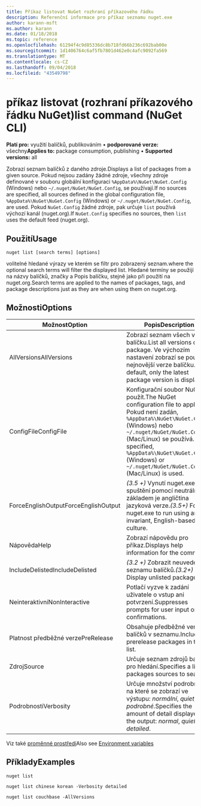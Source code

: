 ```yaml
---
title: Příkaz listovat NuGet rozhraní příkazového řádku
description: Referenční informace pro příkaz seznamu nuget.exe
author: karann-msft
ms.author: karann
ms.date: 01/18/2018
ms.topic: reference
ms.openlocfilehash: 61294f4c9d85336dc8b718fd66b236c692bab00e
ms.sourcegitcommit: 1d1406764c6af5fb7801d462e0c4afc9092fa569
ms.translationtype: MT
ms.contentlocale: cs-CZ
ms.lasthandoff: 09/04/2018
ms.locfileid: "43549798"
---
```

# <a name="list-command-nuget-cli"></a><span data-ttu-id="ecbff-103">příkaz listovat (rozhraní příkazového řádku NuGet)</span><span class="sxs-lookup"><span data-stu-id="ecbff-103">list command (NuGet CLI)</span></span>

<span data-ttu-id="ecbff-104">**Platí pro:** využití balíčků, publikováním &bullet; **podporované verze:** všechny</span><span class="sxs-lookup"><span data-stu-id="ecbff-104">**Applies to:** package consumption, publishing &bullet; **Supported versions:** all</span></span>

<span data-ttu-id="ecbff-105">Zobrazí seznam balíčků z daného zdroje.</span><span class="sxs-lookup"><span data-stu-id="ecbff-105">Displays a list of packages from a given source.</span></span> <span data-ttu-id="ecbff-106">Pokud nejsou zadány žádné zdroje, všechny zdroje definované v souboru globální konfiguraci `%AppData%\NuGet\NuGet.Config` (Windows) nebo `~/.nuget/NuGet/NuGet.Config`, se používají.</span><span class="sxs-lookup"><span data-stu-id="ecbff-106">If no sources are specified, all sources defined in the global configuration file, `%AppData%\NuGet\NuGet.Config` (Windows) or `~/.nuget/NuGet/NuGet.Config`, are used.</span></span> <span data-ttu-id="ecbff-107">Pokud `NuGet.Config` žádné zdroje, pak určuje `list` používá výchozí kanál (nuget.org).</span><span class="sxs-lookup"><span data-stu-id="ecbff-107">If `NuGet.Config` specifies no sources, then `list` uses the default feed (nuget.org).</span></span>

## <a name="usage"></a><span data-ttu-id="ecbff-108">Použití</span><span class="sxs-lookup"><span data-stu-id="ecbff-108">Usage</span></span>

```cli
nuget list [search terms] [options]
```

<span data-ttu-id="ecbff-109">volitelné hledané výrazy ve kterém se filtr pro zobrazený seznam.</span><span class="sxs-lookup"><span data-stu-id="ecbff-109">where the optional search terms will filter the displayed list.</span></span> <span data-ttu-id="ecbff-110">Hledané termíny se použijí na názvy balíčků, značky a Popis balíčku, stejně jako při použití na nuget.org.</span><span class="sxs-lookup"><span data-stu-id="ecbff-110">Search terms are applied to the names of packages, tags, and package descriptions just as they are when using them on nuget.org.</span></span>

## <a name="options"></a><span data-ttu-id="ecbff-111">Možnosti</span><span class="sxs-lookup"><span data-stu-id="ecbff-111">Options</span></span>

| <span data-ttu-id="ecbff-112">Možnost</span><span class="sxs-lookup"><span data-stu-id="ecbff-112">Option</span></span> | <span data-ttu-id="ecbff-113">Popis</span><span class="sxs-lookup"><span data-stu-id="ecbff-113">Description</span></span> |
| --- | --- |
| <span data-ttu-id="ecbff-114">AllVersions</span><span class="sxs-lookup"><span data-stu-id="ecbff-114">AllVersions</span></span> | <span data-ttu-id="ecbff-115">Zobrazí seznam všech verzí balíčku.</span><span class="sxs-lookup"><span data-stu-id="ecbff-115">List all versions of a package.</span></span> <span data-ttu-id="ecbff-116">Ve výchozím nastavení zobrazí se pouze nejnovější verze balíčku.</span><span class="sxs-lookup"><span data-stu-id="ecbff-116">By default, only the latest package version is displayed.</span></span> |
| <span data-ttu-id="ecbff-117">ConfigFile</span><span class="sxs-lookup"><span data-stu-id="ecbff-117">ConfigFile</span></span> | <span data-ttu-id="ecbff-118">Konfigurační soubor NuGet použít.</span><span class="sxs-lookup"><span data-stu-id="ecbff-118">The NuGet configuration file to apply.</span></span> <span data-ttu-id="ecbff-119">Pokud není zadán, `%AppData%\NuGet\NuGet.Config` (Windows) nebo `~/.nuget/NuGet/NuGet.Config` (Mac/Linux) se používá.</span><span class="sxs-lookup"><span data-stu-id="ecbff-119">If not specified, `%AppData%\NuGet\NuGet.Config` (Windows) or `~/.nuget/NuGet/NuGet.Config` (Mac/Linux) is used.</span></span>|
| <span data-ttu-id="ecbff-120">ForceEnglishOutput</span><span class="sxs-lookup"><span data-stu-id="ecbff-120">ForceEnglishOutput</span></span> | <span data-ttu-id="ecbff-121">*(3.5 +)*  Vynutí nuget.exe pro spuštění pomocí neutrální, základem je angličtina jazyková verze.</span><span class="sxs-lookup"><span data-stu-id="ecbff-121">*(3.5+)* Forces nuget.exe to run using an invariant, English-based culture.</span></span> |
| <span data-ttu-id="ecbff-122">Nápověda</span><span class="sxs-lookup"><span data-stu-id="ecbff-122">Help</span></span> | <span data-ttu-id="ecbff-123">Zobrazí nápovědu pro příkaz.</span><span class="sxs-lookup"><span data-stu-id="ecbff-123">Displays help information for the command.</span></span> |
| <span data-ttu-id="ecbff-124">IncludeDelisted</span><span class="sxs-lookup"><span data-stu-id="ecbff-124">IncludeDelisted</span></span> | <span data-ttu-id="ecbff-125">*(3.2 +)*  Zobrazit neuvedené v seznamu balíčků.</span><span class="sxs-lookup"><span data-stu-id="ecbff-125">*(3.2+)* Display unlisted packages.</span></span> |
| <span data-ttu-id="ecbff-126">Neinteraktivní</span><span class="sxs-lookup"><span data-stu-id="ecbff-126">NonInteractive</span></span> | <span data-ttu-id="ecbff-127">Potlačí vyzve k zadání uživatele o vstup ani potvrzení.</span><span class="sxs-lookup"><span data-stu-id="ecbff-127">Suppresses prompts for user input or confirmations.</span></span> |
| <span data-ttu-id="ecbff-128">Platnost předběžné verze</span><span class="sxs-lookup"><span data-stu-id="ecbff-128">PreRelease</span></span> | <span data-ttu-id="ecbff-129">Obsahuje předběžné verze balíčků v seznamu.</span><span class="sxs-lookup"><span data-stu-id="ecbff-129">Includes prerelease packages in the list.</span></span> |
| <span data-ttu-id="ecbff-130">Zdroj</span><span class="sxs-lookup"><span data-stu-id="ecbff-130">Source</span></span> | <span data-ttu-id="ecbff-131">Určuje seznam zdrojů balíčků pro hledání.</span><span class="sxs-lookup"><span data-stu-id="ecbff-131">Specifies a list of packages sources to search.</span></span> |
| <span data-ttu-id="ecbff-132">Podrobnosti</span><span class="sxs-lookup"><span data-stu-id="ecbff-132">Verbosity</span></span> | <span data-ttu-id="ecbff-133">Určuje množství podrobností, na které se zobrazí ve výstupu: *normální*, *quiet*, *podrobné*.</span><span class="sxs-lookup"><span data-stu-id="ecbff-133">Specifies the amount of detail displayed in the output: *normal*, *quiet*, *detailed*.</span></span> |

<span data-ttu-id="ecbff-134">Viz také [proměnné prostředí](cli-ref-environment-variables.md)</span><span class="sxs-lookup"><span data-stu-id="ecbff-134">Also see [Environment variables](cli-ref-environment-variables.md)</span></span>

## <a name="examples"></a><span data-ttu-id="ecbff-135">Příklady</span><span class="sxs-lookup"><span data-stu-id="ecbff-135">Examples</span></span>

```cli
nuget list

nuget list chinese korean -Verbosity detailed

nuget list couchbase -AllVersions
```
